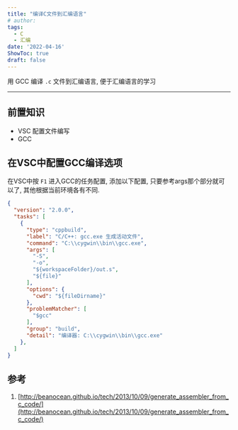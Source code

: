 ```yaml
---
title: "编译C文件到汇编语言"
# author: 
tags:
  - C
  - 汇编
date: '2022-04-16'
ShowToc: true
draft: false
---
```


用 GCC 编译 `.c` 文件到汇编语言, 便于汇编语言的学习
<!--more-->

---

## 前置知识

- VSC 配置文件编写
- GCC

## 在VSC中配置GCC编译选项

在VSC中按 `F1` 进入GCC的任务配置, 添加以下配置, 只要参考args那个部分就可以了, 其他根据当前环境各有不同.

```json
{
  "version": "2.0.0",
  "tasks": [
    {
      "type": "cppbuild",
      "label": "C/C++: gcc.exe 生成活动文件",
      "command": "C:\\cygwin\\bin\\gcc.exe",
      "args": [
        "-S",
        "-o",
        "${workspaceFolder}/out.s",
        "${file}"
      ],
      "options": {
        "cwd": "${fileDirname}"
      },
      "problemMatcher": [
        "$gcc"
      ],
      "group": "build",
      "detail": "编译器: C:\\cygwin\\bin\\gcc.exe"
    },
  ]
}
```

## 参考

1. [http://beanocean.github.io/tech/2013/10/09/generate_assembler_from_c_code/](http://beanocean.github.io/tech/2013/10/09/generate_assembler_from_c_code/)